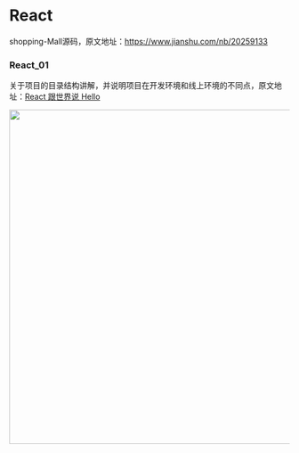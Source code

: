 # React


shopping-Mall源码，原文地址：https://www.jianshu.com/nb/20259133

### React_01

关于项目的目录结构讲解，并说明项目在开发环境和线上环境的不同点，原文地址：[React 跟世界说 Hello](https://www.jianshu.com/p/d365e89761b5)

<img src="https://upload-images.jianshu.io/upload_images/1662958-3d541282c7c102a9.png?imageMogr2/auto-orient/strip%7CimageView2/2/w/700" width="600">
